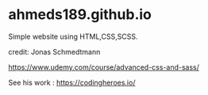 # ahmeds189.github.io

Simple website using HTML,CSS,SCSS.

credit: Jonas Schmedtmann

https://www.udemy.com/course/advanced-css-and-sass/

See his work : https://codingheroes.io/
